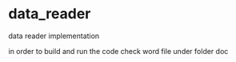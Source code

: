 # data_reader
data reader implementation

in order to build and run the code check word file under folder doc
